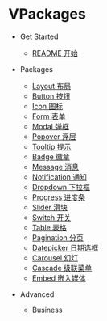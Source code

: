# VPackages

* Get Started
  * [README 开始](README.md)
* Packages
  * [Layout 布局](pkgs/layout.md)
  * [Button 按钮](pkgs/button.md)
  * [Icon 图标](pkgs/icon.md)
  * [Form 表单](pkgs/form.md)
  * [Modal 弹框](pkgs/modal.md)
  * [Popover 浮层](/)
  * [Tooltip 提示](/)
  * [Badge 徽章](/)
  * [Message 消息](/)
  * [Notification 通知](/)
  * [Dropdown 下拉框](pkgs/dropdown.md)
  * [Progress 进度条](/)
  * [Slider 滑块](/)
  * [Switch 开关](/)
  * [Table 表格](/)
  * [Pagination 分页](/)
  * [Datepicker 日期选框](/)
  * [Carousel 幻灯](/)
  * [Cascade 级联菜单](/)
  * [Embed 嵌入媒体](/)

* Advanced
  * Business

<script>
  // install all packages
  import Vue from 'vue'
  import 'packages/index'
  import ComponentDoc from 'docs_lib/ComponentDocTable.vue'

  Vue.component('component-doc-table', ComponentDoc)

  export default {}
</script>

<style lang="scss" type="text/scss">
  @import url("https://maxcdn.bootstrapcdn.com/font-awesome/4.7.0/css/font-awesome.min.css");
  @import url("//at.alicdn.com/t/font_478063_w38kzqqd5ilr3sor.css");
  @import "~root/scss/vui.scss";
  @import "~docs_lib/common.scss";

  .sidebar-nav {
    .markdown-section {
      padding: 0;
    }
  }

  .main-pkg-page {
    margin: 0 auto;
    max-width: 800px;
    position: relative;
  }
</style>